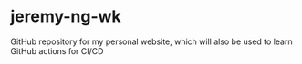 # jeremy-ng-wk
GitHub repository for my personal website, which will also be used to learn GitHub actions for CI/CD
